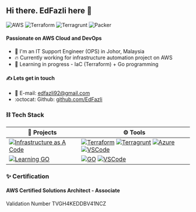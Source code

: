 ## Hi there. EdFazli here 👋  
  
![AWS](https://img.shields.io/badge/AWS-Associate-yellow)
![Terraform](https://img.shields.io/badge/Terraform-Beginner-blueviolet)
![Terragrunt](https://img.shields.io/badge/Terragrunt-Beginner-0dc0ef)
![Packer](https://img.shields.io/badge/Packer-Beginner-cyan)
  
#### Passionate on AWS Cloud and DevOps  

- 🏢 I'm an IT Support Engineer (OPS) in Johor, Malaysia
- 🔥 Currently working for infrastructure automation project on AWS
- 🌱 Learning in progress - IaC (Terraform) + Go programming

#### ✍️ Lets get in touch  
- 📧 E-mail: [edfazli92@gmail.com](edfazli92@gmail.com)
- :octocat: Github: [github.com/EdFazli](https://github.com/EdFazli)

### ⛓️ Tech Stack  
  

| 📂 **Projects** | ⚙️ **Tools** |
|-|-|
| [![Infrastructure as A Code](https://img.shields.io/static/v1?label=InfrastructureAsACode&message=%20&color=000605&logo=github&logoColor=white&labelColor=000605)](https://github.com/EdFazli) | [![Terraform](https://img.shields.io/static/v1?label=&message=Terraform&color=blueviolet&logo=terraform&logoColor=FFFFFF)](https://www.terraform.io/) [![Terragrunt](https://img.shields.io/static/v1?label=&message=Terragrunt&color=0dc0ef&logo=terragrunt&logoColor=FFFFFF)](https://terragrunt.gruntwork.io/) [![Azure](https://img.shields.io/static/v1?label=&message=AzureDevOps&color=blue&logo=microsoft&logoColor=00a4ef)](https://azure.microsoft.com/en-us/services/devops/#overview) [![VSCode](https://img.shields.io/static/v1?label=&message=VSCode&color=347ebd&logo=visualstudio&logoColor=00a4ef)](https://code.visualstudio.com/)|
| [![Learning GO](https://img.shields.io/static/v1?label=LearningGO&message=%20&color=000605&logo=github&logoColor=white&labelColor=000605)](https://github.com/EdFazli) | [![GO](https://img.shields.io/static/v1?label&message=GO&color=white&logo=go&logoColor=5bc0de)](https://golang.org/) [![VSCode](https://img.shields.io/static/v1?label=&message=VSCode&color=347ebd&logo=visualstudio&logoColor=00a4ef)](https://code.visualstudio.com/)|
  
### ✨ Certification  
  
#### AWS Certified Solutions Architect - Associate  
Validation Number TVGH4KEDDBV41NCZ
